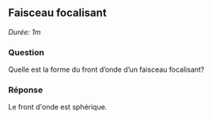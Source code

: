 ## Faisceau focalisant

*Durée: 1m*

### Question

Quelle est la forme du front d’onde d’un faisceau focalisant?

### Réponse

Le front d'onde est sphérique.


